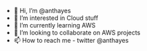 - 👋 Hi, I’m @anthayes
- 👀 I’m interested in Cloud stuff
- 🌱 I’m currently learning AWS
- 💞️ I’m looking to collaborate on AWS projects
- 📫 How to reach me - twitter @anthayes

<!---
anthayes/anthayes is a ✨ special ✨ repository because its `README.md` (this file) appears on your GitHub profile.
You can click the Preview link to take a look at your changes.
--->
